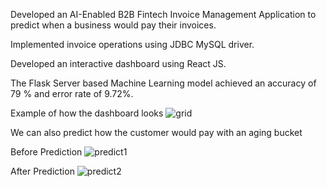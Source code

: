 Developed an AI-Enabled B2B Fintech Invoice Management Application to predict when a business would pay their invoices.

Implemented invoice operations using JDBC MySQL driver.

Developed an interactive dashboard using React JS.

The Flask Server based Machine Learning model achieved an accuracy of 79 % and error rate of 9.72%.


Example of how the dashboard looks
![grid](https://user-images.githubusercontent.com/60956557/177464922-103e4098-5c86-413b-9abe-057ae47ea5f8.png)

We can also predict how the customer would pay with an aging bucket

Before Prediction
![predict1](https://user-images.githubusercontent.com/60956557/177465022-5363f1ff-996a-4265-a43d-87d381fd18d5.png)

After Prediction
![predict2](https://user-images.githubusercontent.com/60956557/177465025-26f44870-eac6-483b-819b-eded725c78c0.png)
